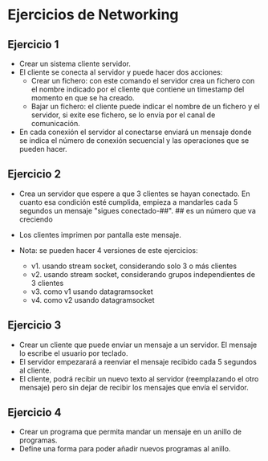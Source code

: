 # Ejercicios de Networking

## Ejercicio 1

- Crear un sistema cliente servidor.
- El cliente se conecta al servidor y puede hacer dos acciones:
    - Crear un fichero: con este comando el servidor crea un fichero con el nombre indicado por el cliente que contiene un timestamp del momento en que se ha creado.
    - Bajar un fichero: el cliente puede indicar el nombre de un fichero y el servidor, si exite ese fichero, se lo envía por el canal de comunicación.
- En cada conexión el servidor al conectarse enviará un mensaje donde se indica el número de conexión secuencial y las operaciones que se pueden hacer.

## Ejercicio 2

- Crea un servidor que espere a que 3 clientes se hayan conectado. En cuanto esa condición esté cumplida, empieza a mandarles cada 5 segundos un mensaje "sigues conectado-##". ## es un número que va creciendo
- Los clientes imprimen por pantalla este mensaje.

- Nota: se pueden hacer 4 versiones de este ejercicios:
    - v1. usando stream socket, considerando solo 3 o más clientes
    - v2. usando stream socket, considerando grupos independientes de 3 clientes
    - v3. como v1 usando datagramsocket
    - v4. como v2 usando datagramsocket

## Ejercicio 3

- Crear un cliente que puede enviar un mensaje a un servidor. El mensaje lo escribe el usuario por teclado.
- El servidor empezarará a reenviar el mensaje recibido cada 5 segundos al cliente.
- El cliente, podrá recibir un nuevo texto al servidor (reemplazando el otro mensaje) pero sin dejar de recibir los mensajes que envía el servidor.

## Ejercicio 4

- Crear un programa que permita mandar un mensaje en un anillo de programas.
- Define una forma para poder añadir nuevos programas al anillo.